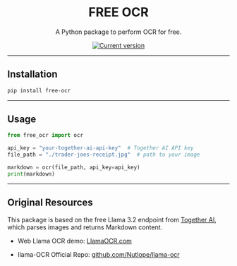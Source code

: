 
<div align="center">
  <div>
    <h1 align="center">FREE OCR</h1>
  </div>
	<p>A Python package to perform OCR for free.</p>

<a href="https://pypi.org/project/free-ocr/"><img src="https://img.shields.io/pypi/v/free-ocr" alt="Current version"></a>

</div>

---

## Installation

```bash
pip install free-ocr
```

---

## Usage

```python
from free_ocr import ocr

api_key = "your-together-ai-api-key"  # Together AI API key
file_path = "./trader-joes-receipt.jpg"  # path to your image

markdown = ocr(file_path, api_key=api_key)
print(markdown)
```

---

## Original Resources

This package is based on the free Llama 3.2 endpoint from [Together AI](https://dub.sh/together-ai), which parses images and returns Markdown content.

 - Web Llama OCR demo: [LlamaOCR.com](https://llamaocr.com/)

 - llama-OCR Official Repo: [github.com/Nutlope/llama-ocr](https://github.com/Nutlope/llama-ocr)

